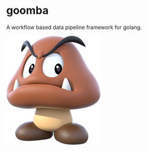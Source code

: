 # goomba

A workflow based data pipeline framework for golang.

![Goomba](.contrib/branding/logo-medium.png "Goomba")
